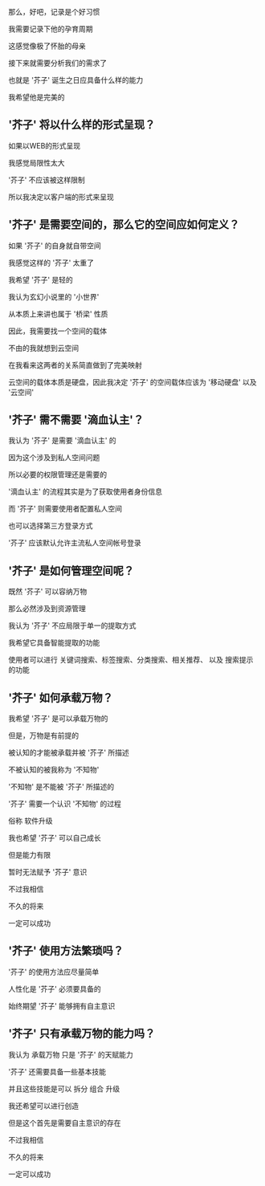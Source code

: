 那么，好吧，记录是个好习惯

我需要记录下他的孕育周期

这感觉像极了怀胎的母亲

接下来就需要分析我们的需求了

也就是 '芥子' 诞生之日应具备什么样的能力

我希望他是完美的

## '芥子' 将以什么样的形式呈现？

如果以WEB的形式呈现

我感觉局限性太大

'芥子' 不应该被这样限制

所以我决定以客户端的形式来呈现

## '芥子' 是需要空间的，那么它的空间应如何定义？

如果 '芥子' 的自身就自带空间

我感觉这样的 '芥子' 太重了

我希望 '芥子' 是轻的

我认为玄幻小说里的 '小世界'

从本质上来讲也属于 '桥梁' 性质

因此，我需要找一个空间的载体

不由的我就想到云空间

在我看来这两者的关系简直做到了完美映射

云空间的载体本质是硬盘，因此我决定 '芥子' 的空间载体应该为 '移动硬盘' 以及 '云空间'

## '芥子' 需不需要 '滴血认主'？

我认为 '芥子' 是需要 '滴血认主' 的

因为这个涉及到私人空间问题

所以必要的权限管理还是需要的

'滴血认主' 的流程其实是为了获取使用者身份信息

而 '芥子' 则需要使用者配置私人空间

也可以选择第三方登录方式

'芥子' 应该默认允许主流私人空间帐号登录

## '芥子' 是如何管理空间呢？

既然 '芥子' 可以容纳万物

那么必然涉及到资源管理

我认为 '芥子' 不应局限于单一的提取方式

我希望它具备智能提取的功能

使用者可以进行 关键词搜索、标签搜索、分类搜索、相关推荐、 以及 搜索提示 的功能

## '芥子' 如何承载万物？

我希望 '芥子' 是可以承载万物的

但是，万物是有前提的

被认知的才能被承载并被 '芥子' 所描述

不被认知的被我称为 '不知物' 

'不知物' 是不能被 '芥子' 所描述的

'芥子' 需要一个认识 '不知物' 的过程

俗称 软件升级

我也希望 '芥子' 可以自己成长

但是能力有限

暂时无法赋予 '芥子' 意识 

不过我相信

不久的将来

一定可以成功

## '芥子' 使用方法繁琐吗？

'芥子' 的使用方法应尽量简单

人性化是 '芥子' 必须要具备的

始终期望 '芥子' 能够拥有自主意识

## '芥子' 只有承载万物的能力吗？

我认为 承载万物 只是 '芥子' 的天赋能力

'芥子' 还需要具备一些基本技能

并且这些技能是可以 拆分 组合 升级 

我还希望可以进行创造 

但是这个首先是需要自主意识的存在

不过我相信

不久的将来

一定可以成功